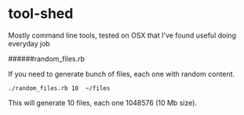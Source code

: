 tool-shed
=========

Mostly command line tools, tested on OSX that I've found useful doing everyday job

######random_files.rb

If you need to generate bunch of files, each one with random content.

````
./random_files.rb 10  ~/files
````

This will generate 10 files, each one 1048576 (10 Mb size).